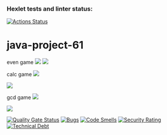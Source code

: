 ### Hexlet tests and linter status:
[![Actions Status](https://github.com/gambit328/java-project-61/actions/workflows/hexlet-check.yml/badge.svg)](https://github.com/gambit328/java-project-61/actions)

# java-project-61

even game
<a href="https://asciinema.org/a/NjUnv92iTyGMrgHvGSud0TEB5" target="_blank"><img src="https://asciinema.org/a/NjUnv92iTyGMrgHvGSud0TEB5.svg" /></a>
<a href="https://asciinema.org/a/tiibqNH0qKokctdYkjfR8it90" target="_blank"><img src="https://asciinema.org/a/tiibqNH0qKokctdYkjfR8it90.svg" /></a>

calc game
<a href="https://asciinema.org/a/IKXEk3aDoa7J3E0eCZEsxziuN" target="_blank"><img src="https://asciinema.org/a/IKXEk3aDoa7J3E0eCZEsxziuN.svg" /></a>

<a href="https://asciinema.org/a/qjDFfgmacr4M1NVmEUxAMwpTN" target="_blank"><img src="https://asciinema.org/a/qjDFfgmacr4M1NVmEUxAMwpTN.svg" /></a>

gcd game
<a href="https://asciinema.org/a/SedL2iY22JiizNU5FrL8psFoG" target="_blank"><img src="https://asciinema.org/a/SedL2iY22JiizNU5FrL8psFoG.svg" /></a>

<a href="https://asciinema.org/a/YEhm3z4mXJ9GAvaF0uuHGJGHr" target="_blank"><img src="https://asciinema.org/a/YEhm3z4mXJ9GAvaF0uuHGJGHr.svg" /></a>

[![Quality Gate Status](https://sonarcloud.io/api/project_badges/measure?project=gambit328_java-project-61&metric=alert_status)](https://sonarcloud.io/summary/new_code?id=gambit328_java-project-61)
[![Bugs](https://sonarcloud.io/api/project_badges/measure?project=gambit328_java-project-61&metric=bugs)](https://sonarcloud.io/summary/new_code?id=gambit328_java-project-61)
[![Code Smells](https://sonarcloud.io/api/project_badges/measure?project=gambit328_java-project-61&metric=code_smells)](https://sonarcloud.io/summary/new_code?id=gambit328_java-project-61)
[![Security Rating](https://sonarcloud.io/api/project_badges/measure?project=gambit328_java-project-61&metric=security_rating)](https://sonarcloud.io/summary/new_code?id=gambit328_java-project-61)
[![Technical Debt](https://sonarcloud.io/api/project_badges/measure?project=gambit328_java-project-61&metric=sqale_index)](https://sonarcloud.io/summary/new_code?id=gambit328_java-project-61)
